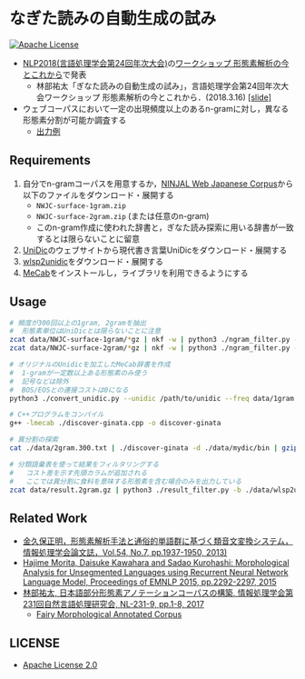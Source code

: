 
# なぎた読みの自動生成の試み

[![Apache License](http://img.shields.io/badge/license-APACHE2-blue.svg)](http://www.apache.org/licenses/LICENSE-2.0)

- [NLP2018(言語処理学会第24回年次大会)](http://www.anlp.jp/nlp2018/)の[ワークショップ 形態素解析の今とこれから](https://sites.google.com/view/nlp2018ws)で発表
    - 林部祐太「ぎなた読みの自動生成の試み」，言語処理学会第24回年次大会ワークショップ 形態素解析の今とこれから．(2018.3.16) [[slide]](https://hayashibe.jp/publications/MA2018.pdf)
- ウェブコーパスにおいて一定の出現頻度以上のあるn-gramに対し，異なる形態素分割が可能か調査する
    - [出力例](https://github.com/shirayu/MA2018-ginata/releases)



## Requirements

1. 自分でn-gramコーパスを用意するか，[NINJAL Web Japanese Corpus](http://nwjc-data.ninjal.ac.jp)から以下のファイルをダウンロード・展開する
    - ``NWJC-surface-1gram.zip``
    - ``NWJC-surface-2gram.zip`` (または任意のn-gram)
    - このn-gram作成に使われた辞書と，ぎなた読み探索に用いる辞書が一致するとは限らないことに留意
2. [UniDic](http://unidic.ninjal.ac.jp)のウェブサイトから現代書き言葉UniDicをダウンロード・展開する
3. [wlsp2unidic](http://pj.ninjal.ac.jp/corpus_center/goihyo.html)をダウンロード・展開する
4. [MeCab](http://taku910.github.io/mecab/)をインストールし，ライブラリを利用できるようにする


## Usage

```bash
# 頻度が300回以上の1gram, 2gramを抽出
#  形態素単位はUniDicとは限らないことに注意
zcat data/NWJC-surface-1gram/*gz | nkf -w | python3 ./ngram_filter.py -n 1 --th 300 > data/1gram.300.txt
zcat data/NWJC-surface-2gram/*gz | nkf -w | python3 ./ngram_filter.py -n 2 --th 300 > data/2gram.300.txt

# オリジナルのUnidicを加工したMeCab辞書を作成
#  1-gramが一定数以上ある形態素のみ使う
#  記号などは除外
#  BOS/EOSとの連接コストは0になる
python3 ./convert_unidic.py --unidic /path/to/unidic --freq data/1gram.300.txt -o data/mydic

# C++プログラムをコンパイル
g++ -lmecab ./discover-ginata.cpp -o discover-ginata

# 異分割の探索
cat ./data/2gram.300.txt | ./discover-ginata -d ./data/mydic/bin | gzip > data/result.2gram.gz

# 分類語彙表を使って結果をフィルタリングする
#   コスト差を示す先頭カラムが追加される
#   ここでは異分割に食料を意味する形態素を含む場合のみを出力している
zcat data/result.2gram.gz | python3 ./result_filter.py -b ./data/wlsp2unidic/BunruiNo_LemmaID.txt --key 体-生産物-食料-食料 --after
```


## Related Work

- [金久保正明，形態素解析手法と通俗的単語群に基づく類音文変換システム，情報処理学会論文誌，Vol.54, No.7, pp.1937-1950, 2013)](https://ci.nii.ac.jp/naid/110009586575/)
- [Hajime Morita, Daisuke Kawahara and Sadao Kurohashi: Morphological Analysis for Unsegmented Languages using Recurrent Neural Network Language Model, Proceedings of EMNLP 2015, pp.2292-2297, 2015](http://aclweb.org/anthology/D/D15/D15-1276.pdf)
- [林部祐太, 日本語部分形態素アノテーションコーパスの構築, 情報処理学会第231回自然言語処理研究会, NL-231-9, pp.1-8, 2017](https://hayashibe.jp/publications/NL231.pdf)
    - [Fairy Morphological Annotated Corpus](https://github.com/FairyDevicesRD/FairyMaCorpus)


## LICENSE

- [Apache License 2.0](http://www.apache.org/licenses/LICENSE-2.0)


